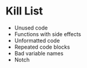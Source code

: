 Kill List
=========
* Unused code
* Functions with side effects
* Unformatted code
* Repeated code blocks
* Bad variable names
* Notch